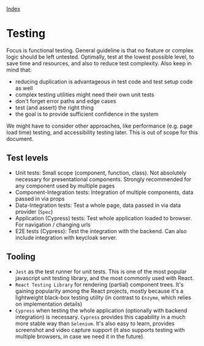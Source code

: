 [Index](./index.md)

# Testing

Focus is functional testing. General guideline is that no feature or complex logic should be left untested.
Optimally, test at the lowest possible level, to save time and resources, and also to reduce test complexity.
Also keep in mind that:

- reducing duplication is advantageous in test code and test setup code as well
- complex testing utilities might need their own unit tests
- don't forget error paths and edge cases
- test (and assert) the right thing
- the goal is to provide sufficient confidence in the system

We might have to consider other approaches, like performance (e.g. page load time) testing, and accessibility testing later. This is out of scope for this document.

## Test levels

- Unit tests: Small scope (component, function, class). Not absolutely necessary for presentational components. Strongly recommended for any component used by multiple pages
- Component-Integration tests: Integration of multiple components, data passed in via props
- Data-Integration tests: Test a whole page, data passed in via data provider (`Spec`)
- Application (Cypress) tests: Test whole application loaded to browser. For navigation / changing urls
- E2E tests (Cypress): Test the integration with the backend. Can also include integration with keycloak server.

## Tooling

- `Jest` as the test runner for unit tests. This is one of the most popular javascript unit testing library, and the most commonly used with React.
- `React Testing Library` for rendering (partial) component trees. It's gaining popularity among the React projects, mostly because it's a lightweight black-box testing utility (in contrast to `Enzyme`, which relies on implementation details)
- `Cypress` when testing the whole application (optionally with backend integration) is necessary. 
`Cypress` provides this capability in a much more stable way than `Selenium`. It's also easy to learn, 
provides screenshot and video capture support (it also supports testing with multiple browsers, in case we need it in the future).

